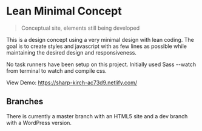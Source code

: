 # Lean Minimal Concept

> Conceptual site, elements still being developed

This is a design concept using a very minimal design with lean coding. The goal is to create styles and javascript with as few lines as possible while maintaining the desired design and responsiveness.

No task runners have been setup on this project. Initially used Sass --watch from terminal to watch and compile css.

View Demo: https://sharp-kirch-ac73d9.netlify.com/

## Branches
There is currently a master branch with an HTML5 site and a dev branch with a WordPress version.